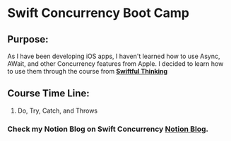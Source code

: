 # Swift Concurrency Boot Camp 
## Purpose: 
As I have been developing iOS apps, I haven't learned how to use Async, AWait, and other Concurrency features from Apple. I decided to learn how to use them through the course from **[Swiftful Thinking](https://youtu.be/p6q1RmYUsNU?si=mXKY9XZesxjrRAtn)**

## Course Time Line: 
1. Do, Try, Catch, and Throws

### Check my Notion Blog on Swift Concurrency [Notion Blog](https://ollie-dev.notion.site/Swift-Concurrency-b9cd55a9f3bb49a3a9c59923c90c233f?pvs=4).
